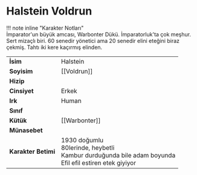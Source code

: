 # Halstein Voldrun  
  
  
!!! note inline "Karakter Notları"  
	İmparator'un büyük amcası, Warbonter Dükü. İmparatorluk'ta çok meşhur. Sert mizaçlı biri. 60 senedir yönetici ama 20 senedir elini eteğini biraz çekmiş. Tahtı iki kere kaçırmış elinden.  
  
  
<table><tr><td><b>İsim</b></td><td>Halstein</td></tr>  
<tr><td><b>Soyisim</b></td><td>[[Voldrun]]</td></tr>  
<tr><td><b>Hizip</b></td><td></td></tr>  
<tr><td><b>Cinsiyet</b></td><td>Erkek</td></tr>  
<tr><td><b>Irk</b></td><td>Human</td></tr>  
<tr><td><b>Sınıf</b></td><td></td></tr>  
<tr><td><b>Kütük</b></td><td>[[Warbonter]]</td></tr>  
<tr><td><b>Münasebet</b></td><td></td></tr>  
<tr><td><b>Karakter Betimi</b></td><td>1930 doğumlu<br>80lerinde, heybetli<br>Kambur durduğunda bile adam boyunda<br>Efil efil estiren etek giyiyor</td></tr>  
</table>